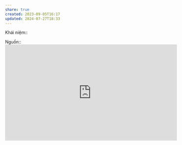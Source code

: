 ```yaml
---
share: true
created: 2023-09-05T16:17
updated: 2024-07-27T18:33
---
```

Khái niệm:: 

Nguồn:: <iframe width="560" height="315" src="https://www.youtube.com/embed/v3F5Hsua4J4?si=PuQHF7GLWfCzGeKZ&t=331" title="YouTube video player" frameborder="0" allow="accelerometer; autoplay; clipboard-write; encrypted-media; gyroscope; picture-in-picture; web-share" referrerpolicy="strict-origin-when-cross-origin" allowfullscreen></iframe>
